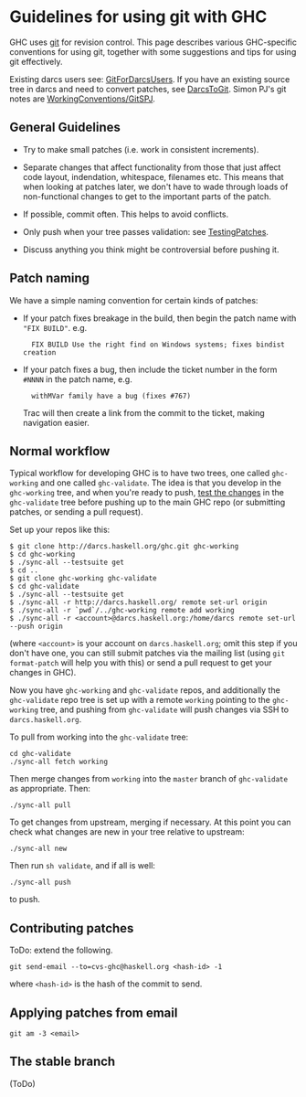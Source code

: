 # Guidelines for using git with GHC


GHC uses [ git](http://git-scm.com/) for revision control.  This page describes various GHC-specific conventions for using git, together with some suggestions and tips for using git effectively.  


Existing darcs users see: [GitForDarcsUsers](git-for-darcs-users).  If you have an existing source tree in darcs and need to convert patches, see [DarcsToGit](darcs-to-git). Simon PJ's git notes are [WorkingConventions/GitSPJ](working-conventions/git-spj).

## General Guidelines

- Try to make small patches (i.e. work in consistent increments).

- Separate changes that affect functionality from those that just affect
  code layout, indendation, whitespace, filenames etc.  This means that
  when looking at patches later, we don't have to wade through loads of
  non-functional changes to get to the important parts of the patch.   

- If possible, commit often.  This helps to avoid conflicts.

- Only push when your tree passes validation: see [TestingPatches](testing-patches).

- Discuss anything you think might be controversial before pushing it.

## Patch naming


We have a simple naming convention for certain kinds of patches:

- If your patch fixes breakage in the build, then begin the patch name with `"FIX BUILD"`. e.g.

  ```wiki
    FIX BUILD Use the right find on Windows systems; fixes bindist creation
  ```

- If your patch fixes a bug, then include the ticket number in the form `#NNNN` in the patch name, e.g.

  ```wiki
    withMVar family have a bug (fixes #767)
  ```

  Trac will then create a link from the commit to the ticket, making navigation easier.

## Normal workflow


Typical workflow for developing GHC is to have two trees, one called `ghc-working` and one called `ghc-validate`.  The idea is that you develop in the `ghc-working` tree, and when you're ready to push, [test the changes](testing-patches) in the `ghc-validate` tree before pushing up to the main GHC repo (or submitting patches, or sending a pull request).


Set up your repos like this:

```wiki
$ git clone http://darcs.haskell.org/ghc.git ghc-working
$ cd ghc-working
$ ./sync-all --testsuite get
$ cd ..
$ git clone ghc-working ghc-validate
$ cd ghc-validate
$ ./sync-all --testsuite get
$ ./sync-all -r http://darcs.haskell.org/ remote set-url origin
$ ./sync-all -r `pwd`/../ghc-working remote add working
$ ./sync-all -r <account>@darcs.haskell.org:/home/darcs remote set-url --push origin
```


(where `<account>` is your account on `darcs.haskell.org`; omit this step if you don't have one, you can still submit patches via the mailing list (using `git format-patch` will help you with this) or send a pull request to get your changes in GHC).


Now you have `ghc-working` and `ghc-validate` repos, and additionally the `ghc-validate` repo tree is set up with a remote `working` pointing to the `ghc-working` tree, and pushing from `ghc-validate` will push changes via SSH to `darcs.haskell.org`.


To pull from working into the `ghc-validate` tree:

```wiki
cd ghc-validate
./sync-all fetch working
```


Then merge changes from `working` into the `master` branch of `ghc-validate` as appropriate.  Then:

```wiki
./sync-all pull
```


To get changes from upstream, merging if necessary.  At this point you can check what changes are new in your tree relative to upstream:

```wiki
./sync-all new
```


Then run `sh validate`, and if all is well:

```wiki
./sync-all push
```


to push.

## Contributing patches


ToDo: extend the following.

```wiki
git send-email --to=cvs-ghc@haskell.org <hash-id> -1
```


where `<hash-id>` is the hash of the commit to send.

## Applying patches from email

```wiki
git am -3 <email>
```

## The stable branch


(ToDo)
